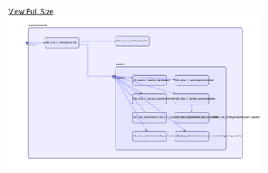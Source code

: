 [View Full Size](https://raw.githubusercontent.com/mingfang/terraform-provider-k8s/master/examples/metallb/diagram.svg?sanitize=true)<img src="diagram.svg"/>
